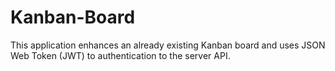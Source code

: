# Kanban-Board
This application enhances an already existing Kanban board and uses JSON Web Token (JWT) to authentication to the server API.
